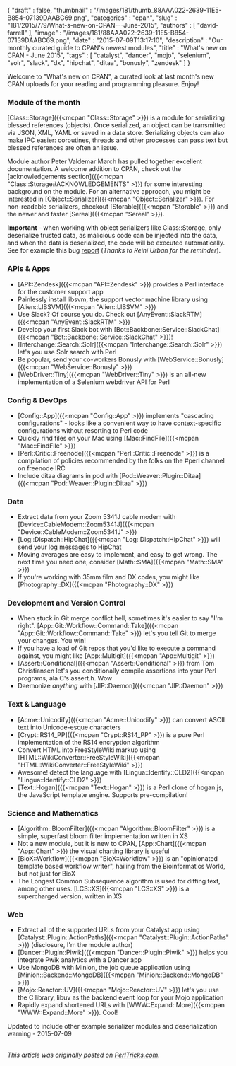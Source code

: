 {
   "draft" : false,
   "thumbnail" : "/images/181/thumb_88AAA022-2639-11E5-B854-07139DAABC69.png",
   "categories" : "cpan",
   "slug" : "181/2015/7/9/What-s-new-on-CPAN---June-2015",
   "authors" : [
      "david-farrell"
   ],
   "image" : "/images/181/88AAA022-2639-11E5-B854-07139DAABC69.png",
   "date" : "2015-07-09T13:17:10",
   "description" : "Our monthly curated guide to CPAN's newest modules",
   "title" : "What's new on CPAN - June 2015",
   "tags" : [
      "catalyst",
      "dancer",
      "mojo",
      "selenium",
      "solr",
      "slack",
      "dx",
      "hipchat",
      "ditaa",
      "bonusly",
      "zendesk"
   ]
}


Welcome to "What's new on CPAN", a curated look at last month's new CPAN uploads for your reading and programming pleasure. Enjoy!

### Module of the month

[Class::Storage]({{<mcpan "Class::Storage" >}}) is a module for serializing blessed references (objects). Once serialized, an object can be transmitted via JSON, XML, YAML or saved in a data store. Serializing objects can also make IPC easier: coroutines, threads and other processes can pass text but blessed references are often an issue.

Module author Peter Valdemar Mørch has pulled together excellent documentation. A welcome addition to CPAN, check out the [acknowledgements section]({{<mcpan "Class::Storage#ACKNOWLEDGEMENTS" >}}) for some interesting background on the module. For an alternative approach, you might be interested in [Object::Serializer]({{<mcpan "Object::Serializer" >}}). For non-readable serializers, checkout [Storable]({{<mcpan "Storable" >}}) and the newer and faster [Sereal]({{<mcpan "Sereal" >}}).

**Important** - when working with object serializers like Class::Storage, only deserialize trusted data, as malicious code can be injected into the data, and when the data is deserialized, the code will be executed automatically. See for example this bug [report](https://rt.cpan.org/Public/Bug/Display.html?id=105772) (*Thanks to Reini Urban for the reminder*).

### APIs & Apps

-   [API::Zendesk]({{<mcpan "API::Zendesk" >}}) provides a Perl interface for the customer support app
-   Painlessly install libsvm, the support vector machine library using [Alien::LIBSVM]({{<mcpan "Alien::LIBSVM" >}})
-   Use Slack? Of course you do. Check out [AnyEvent::SlackRTM]({{<mcpan "AnyEvent::SlackRTM" >}})
-   Develop your first Slack bot with [Bot::Backbone::Service::SlackChat]({{<mcpan "Bot::Backbone::Service::SlackChat" >}})!
-   [Interchange::Search::Solr]({{<mcpan "Interchange::Search::Solr" >}}) let's you use Solr search with Perl
-   Be popular, send your co-workers Bonusly with [WebService::Bonusly]({{<mcpan "WebService::Bonusly" >}})
-   [WebDriver::Tiny]({{<mcpan "WebDriver::Tiny" >}}) is an all-new implementation of a Selenium webdriver API for Perl

### Config & DevOps

-   [Config::App]({{<mcpan "Config::App" >}}) implements "cascading configurations" - looks like a convenient way to have context-specific configurations without resorting to Perl code
-   Quickly rind files on your Mac using [Mac::FindFile]({{<mcpan "Mac::FindFile" >}})
-   [Perl::Critic::Freenode]({{<mcpan "Perl::Critic::Freenode" >}}) is a compilation of policies recommended by the folks on the \#perl channel on freenode IRC
-   Include ditaa diagrams in pod with [Pod::Weaver::Plugin::Ditaa]({{<mcpan "Pod::Weaver::Plugin::Ditaa" >}})

### Data

-   Extract data from your Zoom 5341J cable modem with [Device::CableModem::Zoom5341J]({{<mcpan "Device::CableModem::Zoom5341J" >}})
-   [Log::Dispatch::HipChat]({{<mcpan "Log::Dispatch::HipChat" >}}) will send your log messages to HipChat
-   Moving averages are easy to implement, and easy to get wrong. The next time you need one, consider [Math::SMA]({{<mcpan "Math::SMA" >}})
-   If you're working with 35mm film and DX codes, you might like [Photography::DX]({{<mcpan "Photography::DX" >}})

### Development and Version Control

-   When stuck in Git merge conflict hell, sometimes it's easier to say "I'm right". [App::Git::Workflow::Command::Take]({{<mcpan "App::Git::Workflow::Command::Take" >}}) let's you tell Git to merge your changes. You win!
-   If you have a load of Git repos that you'd like to execute a command against, you might like [App::Multigit]({{<mcpan "App::Multigit" >}})
-   [Assert::Conditional]({{<mcpan "Assert::Conditional" >}}) from Tom Christiansen let's you conditionally compile assertions into your Perl programs, ala C's assert.h. Wow
-   Daemonize *anything* with [JIP::Daemon]({{<mcpan "JIP::Daemon" >}})

### Text & Language

-   [Acme::Unicodify]({{<mcpan "Acme::Unicodify" >}}) can convert ASCII text into Unicode-esque characters
-   [Crypt::RS14\_PP]({{<mcpan "Crypt::RS14_PP" >}}) is a pure Perl implementation of the RS14 encryption algorithm
-   Convert HTML into FreeStyleWiki markup using [HTML::WikiConverter::FreeStyleWiki]({{<mcpan "HTML::WikiConverter::FreeStyleWiki" >}})
-   Awesome! detect the language with [Lingua::Identify::CLD2]({{<mcpan "Lingua::Identify::CLD2" >}})
-   [Text::Hogan]({{<mcpan "Text::Hogan" >}}) is a Perl clone of hogan.js, the JavaScript template engine. Supports pre-compilation!

### Science and Mathematics

-   [Algorithm::BloomFilter]({{<mcpan "Algorithm::BloomFilter" >}}) is a simple, superfast bloom filter implementation written in XS
-   Not a new module, but it is new to CPAN, [App::Chart]({{<mcpan "App::Chart" >}}) the visual charting library is useful
-   [BioX::Workflow]({{<mcpan "BioX::Workflow" >}}) is an "opinionated template based workflow writer", hailing from the Bioinformatics World, but not just for BioX
-   The Longest Common Subsequence algorithm is used for diffing text, among other uses. [LCS::XS]({{<mcpan "LCS::XS" >}}) is a supercharged version, written in XS

### Web

-   Extract all of the supported URLs from your Catalyst app using [Catalyst::Plugin::ActionPaths]({{<mcpan "Catalyst::Plugin::ActionPaths" >}}) (disclosure, I'm the module author)
-   [Dancer::Plugin::Piwik]({{<mcpan "Dancer::Plugin::Piwik" >}}) helps you integrate Pwik analytics with a Dancer app
-   Use MongoDB with Minion, the job queue application using [Minion::Backend::MongoDB]({{<mcpan "Minion::Backend::MongoDB" >}})
-   [Mojo::Reactor::UV]({{<mcpan "Mojo::Reactor::UV" >}}) let's you use the C library, libuv as the backend event loop for your Mojo application
-   Rapidly expand shortened URLs with [WWW::Expand::More]({{<mcpan "WWW::Expand::More" >}}). Cool!

Updated to include other example serializer modules and deserialization warning - 2015-07-09

\
*This article was originally posted on [PerlTricks.com](http://perltricks.com).*
